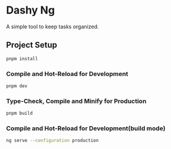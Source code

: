 # Dashy Ng

A simple tool to keep tasks organized.

## Project Setup

```sh
pnpm install
```

### Compile and Hot-Reload for Development

```sh
pnpm dev
```

### Type-Check, Compile and Minify for Production

```sh
pnpm build
```

### Compile and Hot-Reload for Development(build mode)

```sh
ng serve --configuration production
```
